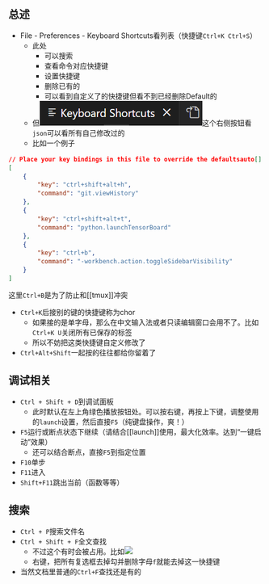 ## 总述
- File - Preferences - Keyboard Shortcuts看列表（快捷键`Ctrl+K Ctrl+S`）
  - 此处
    - 可以搜索
    - 查看命令对应快捷键
    - 设置快捷键
    - 删除已有的
    - 可以看到自定义了的快捷键但看不到已经删除Default的
  - 但![](keybindings-json.png)这个右侧按钮看`json`可以看所有自己修改过的
  - 比如一个例子
```json
// Place your key bindings in this file to override the defaultsauto[]
[
    {
        "key": "ctrl+shift+alt+h",
        "command": "git.viewHistory"
    },
    {
        "key": "ctrl+shift+alt+t",
        "command": "python.launchTensorBoard"
    },
    {
        "key": "ctrl+b",
        "command": "-workbench.action.toggleSidebarVisibility"
    }
]
```
这里`Ctrl+B`是为了防止和[[tmux]]冲突
- `Ctrl+K`后接别的键的快捷键称为chor
  - 如果接的是单字母，那么在中文输入法或者只读编辑窗口会用不了。比如`Ctrl+K U`关闭所有已保存的标签
  - 所以不妨把这类快捷键自定义修改了
- `Ctrl+Alt+Shift`一起按的往往都给你留着了
## 调试相关
- `Ctrl + Shift + D`到调试面板
  - 此时默认在左上角绿色播放按钮处。可以按右键，再按上下键，调整使用的`launch`设置，然后直接`F5`（纯键盘操作，爽！）
- `F5`运行或断点状态下继续（请结合[[launch]]使用，最大化效率。达到“一键启动”效果）
  - 还可以结合断点，直接`F5`到指定位置
- `F10`单步
- `F11`进入
- `Shift+F11`跳出当前（函数等等）
## 搜索
- `Ctrl + P`搜索文件名
- `Ctrl + Shift + F`全文查找
  - 不过这个有时会被占用。比如![](keyboard-ubuntu.png)
  - 右键，把所有复选框去掉勾并删除字母`f`就能去掉这一快捷键
- 当然文档里普通的`Ctrl+F`查找还是有的